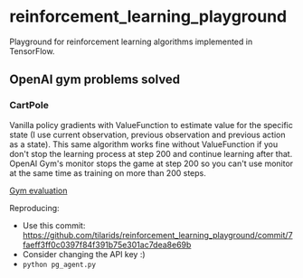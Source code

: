 # reinforcement_learning_playground
Playground for reinforcement learning algorithms implemented in TensorFlow.

## OpenAI gym problems solved
### CartPole

Vanilla policy gradients with ValueFunction to estimate value for the specific state (I use current observation, 
previous observation and previous action as a state). This same algorithm works fine without ValueFunction if you 
don't stop the learning process at step 200 and continue learning after that. OpenAI Gym's monitor stops the game 
at step 200 so you can't use monitor at the same time as training on more than 200 steps.

[Gym evaluation](https://gym.openai.com/evaluations/eval_dWo7uqR2Ti6RX7naakndQ)

Reproducing:
* Use this commit: https://github.com/tilarids/reinforcement_learning_playground/commit/7faeff3ff0c0397f84f391b75e301ac7dea8e69b
* Consider changing the API key :)
* `python pg_agent.py`
